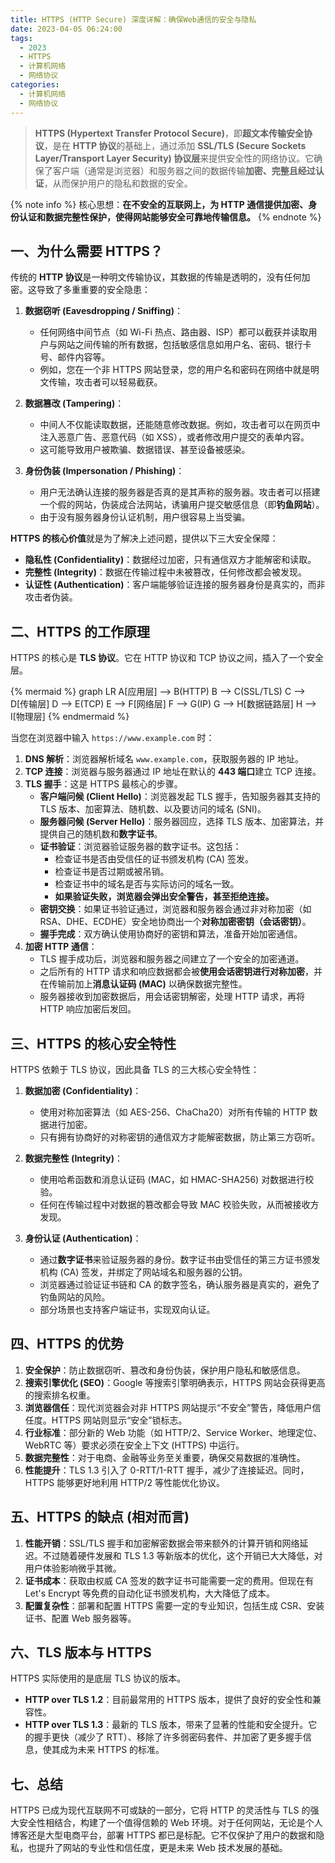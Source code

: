 ```yaml
---
title: HTTPS (HTTP Secure) 深度详解：确保Web通信的安全与隐私
date: 2023-04-05 06:24:00
tags:
  - 2023
  - HTTPS
  - 计算机网络
  - 网络协议
categories:
  - 计算机网络
  - 网络协议
---
```


> **HTTPS (Hypertext Transfer Protocol Secure)**，即**超文本传输安全协议**，是在 **HTTP 协议**的基础上，通过添加 **SSL/TLS (Secure Sockets Layer/Transport Layer Security) 协议层**来提供安全性的网络协议。它确保了客户端（通常是浏览器）和服务器之间的数据传输**加密、完整且经过认证**，从而保护用户的隐私和数据的安全。

{% note info %}
核心思想：**在不安全的互联网上，为 HTTP 通信提供加密、身份认证和数据完整性保护，使得网站能够安全可靠地传输信息。**
{% endnote %}

## 一、为什么需要 HTTPS？

传统的 **HTTP 协议**是一种明文传输协议，其数据的传输是透明的，没有任何加密。这导致了多重重要的安全隐患：

1.  **数据窃听 (Eavesdropping / Sniffing)**：
    *   任何网络中间节点（如 Wi-Fi 热点、路由器、ISP）都可以截获并读取用户与网站之间传输的所有数据，包括敏感信息如用户名、密码、银行卡号、邮件内容等。
    *   例如，您在一个非 HTTPS 网站登录，您的用户名和密码在网络中就是明文传输，攻击者可以轻易截获。

2.  **数据篡改 (Tampering)**：
    *   中间人不仅能读取数据，还能随意修改数据。例如，攻击者可以在网页中注入恶意广告、恶意代码（如 XSS），或者修改用户提交的表单内容。
    *   这可能导致用户被欺骗、数据错误、甚至设备被感染。

3.  **身份伪装 (Impersonation / Phishing)**：
    *   用户无法确认连接的服务器是否真的是其声称的服务器。攻击者可以搭建一个假的网站，伪装成合法网站，诱骗用户提交敏感信息（即**钓鱼网站**）。
    *   由于没有服务器身份认证机制，用户很容易上当受骗。

**HTTPS 的核心价值**就是为了解决上述问题，提供以下三大安全保障：

*   **隐私性 (Confidentiality)**：数据经过加密，只有通信双方才能解密和读取。
*   **完整性 (Integrity)**：数据在传输过程中未被篡改，任何修改都会被发现。
*   **认证性 (Authentication)**：客户端能够验证连接的服务器身份是真实的，而非攻击者伪装。

## 二、HTTPS 的工作原理

HTTPS 的核心是 **TLS 协议**。它在 HTTP 协议和 TCP 协议之间，插入了一个安全层。

{% mermaid %}
graph LR
    A[应用层] --> B(HTTP)
    B --> C(SSL/TLS)
    C --> D[传输层]
    D --> E(TCP)
    E --> F[网络层]
    F --> G(IP)
    G --> H[数据链路层]
    H --> I[物理层]
{% endmermaid %}

当您在浏览器中输入 `https://www.example.com` 时：

1.  **DNS 解析**：浏览器解析域名 `www.example.com`，获取服务器的 IP 地址。
2.  **TCP 连接**：浏览器与服务器通过 IP 地址在默认的 **443 端口**建立 TCP 连接。
3.  **TLS 握手**：这是 HTTPS 最核心的步骤。
    *   **客户端问候 (Client Hello)**：浏览器发起 TLS 握手，告知服务器其支持的 TLS 版本、加密算法、随机数、以及要访问的域名 (SNI)。
    *   **服务器问候 (Server Hello)**：服务器回应，选择 TLS 版本、加密算法，并提供自己的随机数和**数字证书**。
    *   **证书验证**：浏览器验证服务器的数字证书。这包括：
        *   检查证书是否由受信任的证书颁发机构 (CA) 签发。
        *   检查证书是否过期或被吊销。
        *   检查证书中的域名是否与实际访问的域名一致。
        *   **如果验证失败，浏览器会弹出安全警告，甚至拒绝连接。**
    *   **密钥交换**：如果证书验证通过，浏览器和服务器会通过非对称加密（如 RSA、DHE、ECDHE）安全地协商出一个**对称加密密钥（会话密钥）**。
    *   **握手完成**：双方确认使用协商好的密钥和算法，准备开始加密通信。
4.  **加密 HTTP 通信**：
    *   TLS 握手成功后，浏览器和服务器之间建立了一个安全的加密通道。
    *   之后所有的 HTTP 请求和响应数据都会被**使用会话密钥进行对称加密**，并在传输前加上**消息认证码 (MAC)** 以确保数据完整性。
    *   服务器接收到加密数据后，用会话密钥解密，处理 HTTP 请求，再将 HTTP 响应加密后发回。

## 三、HTTPS 的核心安全特性

HTTPS 依赖于 TLS 协议，因此具备 TLS 的三大核心安全特性：

1.  **数据加密 (Confidentiality)**：
    *   使用对称加密算法（如 AES-256、ChaCha20）对所有传输的 HTTP 数据进行加密。
    *   只有拥有协商好的对称密钥的通信双方才能解密数据，防止第三方窃听。

2.  **数据完整性 (Integrity)**：
    *   使用哈希函数和消息认证码 (MAC，如 HMAC-SHA256) 对数据进行校验。
    *   任何在传输过程中对数据的篡改都会导致 MAC 校验失败，从而被接收方发现。

3.  **身份认证 (Authentication)**：
    *   通过**数字证书**来验证服务器的身份。数字证书由受信任的第三方证书颁发机构 (CA) 签发，并绑定了网站域名和服务器的公钥。
    *   浏览器通过验证证书链和 CA 的数字签名，确认服务器是真实的，避免了钓鱼网站的风险。
    *   部分场景也支持客户端证书，实现双向认证。

## 四、HTTPS 的优势

1.  **安全保护**：防止数据窃听、篡改和身份伪装，保护用户隐私和敏感信息。
2.  **搜索引擎优化 (SEO)**：Google 等搜索引擎明确表示，HTTPS 网站会获得更高的搜索排名权重。
3.  **浏览器信任**：现代浏览器会对非 HTTPS 网站提示“不安全”警告，降低用户信任度。HTTPS 网站则显示“安全”锁标志。
4.  **行业标准**：部分新的 Web 功能（如 HTTP/2、Service Worker、地理定位、WebRTC 等）要求必须在安全上下文 (HTTPS) 中运行。
5.  **数据完整性**：对于电商、金融等业务至关重要，确保交易数据的准确性。
6.  **性能提升**：TLS 1.3 引入了 0-RTT/1-RTT 握手，减少了连接延迟。同时，HTTPS 能够更好地利用 HTTP/2 等性能优化协议。

## 五、HTTPS 的缺点 (相对而言)

1.  **性能开销**：SSL/TLS 握手和加密解密数据会带来额外的计算开销和网络延迟。不过随着硬件发展和 TLS 1.3 等新版本的优化，这个开销已大大降低，对用户体验影响微乎其微。
2.  **证书成本**：获取由权威 CA 签发的数字证书可能需要一定的费用。但现在有 Let's Encrypt 等免费的自动化证书颁发机构，大大降低了成本。
3.  **配置复杂性**：部署和配置 HTTPS 需要一定的专业知识，包括生成 CSR、安装证书、配置 Web 服务器等。

## 六、TLS 版本与 HTTPS

HTTPS 实际使用的是底层 TLS 协议的版本。

*   **HTTP over TLS 1.2**：目前最常用的 HTTPS 版本，提供了良好的安全性和兼容性。
*   **HTTP over TLS 1.3**：最新的 TLS 版本，带来了显著的性能和安全提升。它的握手更快（减少了 RTT）、移除了许多弱密码套件、并加密了更多握手信息，使其成为未来 HTTPS 的标准。

## 七、总结

HTTPS 已成为现代互联网不可或缺的一部分，它将 HTTP 的灵活性与 TLS 的强大安全性相结合，构建了一个值得信赖的 Web 环境。对于任何网站，无论是个人博客还是大型电商平台，部署 HTTPS 都已是标配。它不仅保护了用户的数据和隐私，也提升了网站的专业性和信任度，更是未来 Web 技术发展的基础。